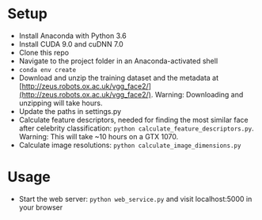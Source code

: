 # Setup

* Install Anaconda with Python 3.6
* Install CUDA 9.0 and cuDNN 7.0
* Clone this repo
* Navigate to the project folder in an Anaconda-activated shell
* `conda env create`
* Download and unzip the training dataset and the metadata at [http://zeus.robots.ox.ac.uk/vgg_face2/](http://zeus.robots.ox.ac.uk/vgg_face2/). Warning: Downloading and unzipping will take hours.
* Update the paths in settings.py
* Calculate feature descriptors, needed for finding the most similar face after celebrity classification: `python calculate_feature_descriptors.py`. Warning: This will take ~10 hours on a GTX 1070.
* Calculate image resolutions: `python calculate_image_dimensions.py`

# Usage
* Start the web server: `python web_service.py` and visit localhost:5000 in your browser

